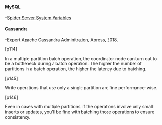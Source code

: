 
#### MySQL

-[Spider Server System Variables](https://mariadb.com/kb/en/library/spider-server-status-variables/)




#### Cassandra

-Expert Apache Cassandra Adminitration, Apress, 2018.

[p114]

  In a multiple partition batch operation, the coordinator node can turn out to be a bottleneck during a batch operation. The higher the number of partitions in a batch operation, the higher the latency due to batching.
   
[p145]   

  Write operations that use only a single partition are fine performance-wise.
   
[p146]   

  Even in cases with multiple partitions, if the operations involve only small inserts or updates, you’ll be fine with batching those operations to ensure consistency.
